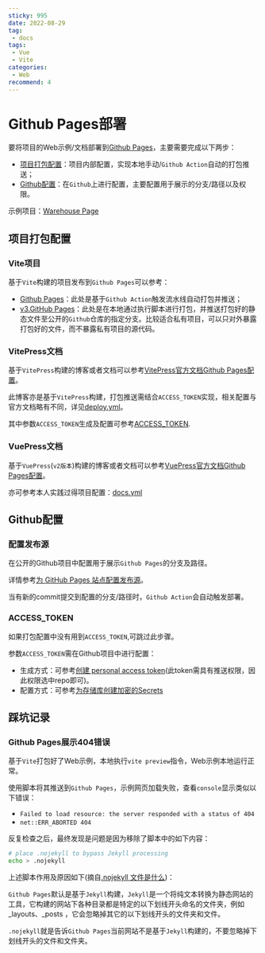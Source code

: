 ```yaml
---
sticky: 995
date: 2022-08-29
tag:
 - docs
tags:
 - Vue
 - Vite
categories:
 - Web
recommend: 4
---
```


# Github Pages部署

要将项目的Web示例/文档部署到[Github Pages](https://docs.github.com/en/pages)，主要需要完成以下两步：
- [项目打包配置](#项目打包配置)：项目内部配置，实现本地手动/`Github Action`自动的打包推送；
- [Github配置](#github配置)：在`Github`上进行配置，主要配置用于展示的分支/路径以及权限。

示例项目：[Warehouse Page](https://zq-xu.github.io/warehouse-page)

## 项目打包配置

### Vite项目

基于`Vite`构建的项目发布到`Github Pages`可以参考：
- [Github Pages](https://cn.vitejs.dev/guide/static-deploy.html#github-pages)：此处是基于`Github Action`触发流水线自动打包并推送；
- [v3.GitHub Pages](https://v3.vitejs.dev/guide/static-deploy.html#github-pages)：此处是在本地通过执行脚本进行打包，并推送打包好的静态文件至公开的`Github`仓库的指定分支。比较适合私有项目，可以只对外暴露打包好的文件，而不暴露私有项目的源代码。

### VitePress文档

基于`VitePress`构建的博客或者文档可以参考[VitePress官方文档Github Pages配置](https://vitepress.vuejs.org/guide/deploying#github-pages)。

此博客亦是基于`VitePress`构建，打包推送需结合`ACCESS_TOKEN`实现，相关配置与官方文档略有不同，详见[deploy.yml](https://github.com/zq-xu/zq-xu.github.io/blob/master/.github/workflows/deploy.yml)。

其中参数`ACCESS_TOKEN`生成及配置可参考[ACCESS_TOKEN](#access_token).


### VuePress文档

基于`VuePress`(`v2版本`)构建的博客或者文档可以参考[VuePress官方文档Github Pages配置](https://v2.vuepress.vuejs.org/guide/deployment.html#github-pages)。

亦可参考本人实践过得项目配置：[docs.yml](https://github.com/zq-xu/dolphindb-cloud-docs/blob/main/.github/workflows/docs.yml)

## Github配置

### 配置发布源

在公开的Github项目中配置用于展示`Github Pages`的分支及路径。

详情参考[为 GitHub Pages 站点配置发布源](https://docs.github.com/en/pages/getting-started-with-github-pages/configuring-a-publishing-source-for-your-github-pages-site)。

当有新的commit提交到配置的分支/路径时，`Github Action`会自动触发部署。

### ACCESS_TOKEN

如果打包配置中没有用到`ACCESS_TOKEN`,可跳过此步骤。

参数`ACCESS_TOKEN`需在Github项目中进行配置：
- 生成方式：可参考[创建 personal access token](https://docs.github.com/zh/authentication/keeping-your-account-and-data-secure/creating-a-personal-access-token)(此token需具有推送权限，因此权限选中repo即可)。
- 配置方式：可参考[为存储库创建加密的Secrets](https://docs.github.com/zh/actions/security-guides/encrypted-secrets#creating-encrypted-secrets-for-a-repository)


## 踩坑记录

### Github Pages展示404错误

基于`Vite`打包好了Web示例，本地执行`vite preview`指令，Web示例本地运行正常。

使用脚本将其推送到`Github Pages`，示例网页加载失败，查看`console`显示类似以下错误：
- `Failed to load resource: the server responded with a status of 404`
- `net::ERR_ABORTED 404`

反复检查之后，最终发现是问题是因为移除了脚本中的如下内容：
```sh
# place .nojekyll to bypass Jekyll processing
echo > .nojekyll
```

上述脚本作用及原因如下(摘自[.nojekyll 文件是什么](https://www.jianshu.com/p/ac9b54176dbe))：

`Github Pages`默认是基于`Jekyll`构建，`Jekyll`是一个将纯文本转换为静态网站的工具，它构建的网站下各种目录都是特定的以下划线开头命名的文件夹，例如 _layouts、_posts ，它会忽略掉其它的以下划线开头的文件夹和文件。

`.nojekyll`就是告诉`Github Pages`当前网站不是基于`Jekyll`构建的，不要忽略掉下划线开头的文件和文件夹。


